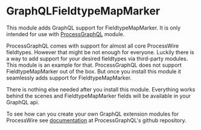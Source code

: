 GraphQLFieldtypeMapMarker
=========================

This module adds GraphQL support for FieldtypeMapMarker. It is only intended for
use with [ProcessGraphQL][graphql] module.

ProcessGraphQL comes with support for almost all core ProcessWire fieldtypes.
However that might be not enough for everyone. Luckily  there is a way to add support
for your desired fieldtypes via third-party modules. This module is an example for
that. ProcessGraphQL does not support FieldtypeMapMarker out of the box. But once
you install this module it seamlessly adds support for FieldtypeMapMarker.

There is nothing else needed after you install this module. Everything works behind
the scenes and FieldtypeMapMarker fields will be available in your GraphQL api.

To see how can you create your own GraphQL extension modules for ProcessWire
see [documentation][graphql-third-party] at ProcessGraphQL's github repository.

[graphql]: https://github.com/dadish/ProcessGraphQL#processgraphql
[graphql-third-party]: https://github.com/dadish/processgraphql#third-party-fieldtypes-support
